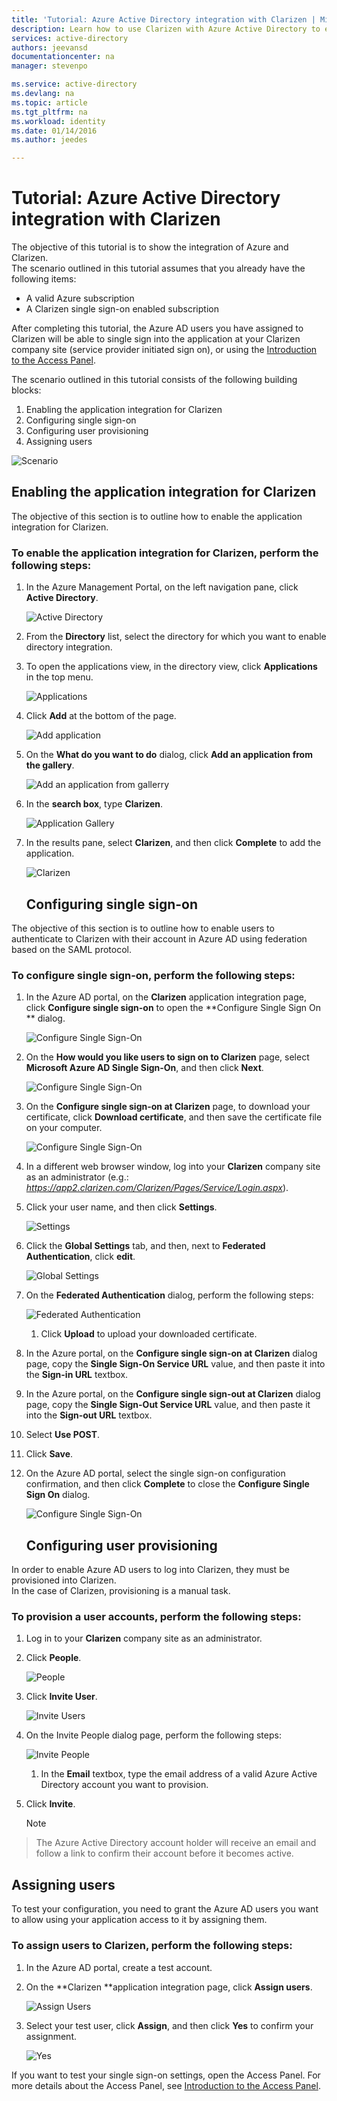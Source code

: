```yaml
---
title: 'Tutorial: Azure Active Directory integration with Clarizen | Microsoft Azure'
description: Learn how to use Clarizen with Azure Active Directory to enable single sign-on, automated provisioning, and more!
services: active-directory
authors: jeevansd
documentationcenter: na
manager: stevenpo

ms.service: active-directory
ms.devlang: na
ms.topic: article
ms.tgt_pltfrm: na
ms.workload: identity
ms.date: 01/14/2016
ms.author: jeedes

---
```

# Tutorial: Azure Active Directory integration with Clarizen
The objective of this tutorial is to show the integration of Azure and Clarizen.  
The scenario outlined in this tutorial assumes that you already have the following items:

* A valid Azure subscription
* A Clarizen single sign-on enabled subscription

After completing this tutorial, the Azure AD users you have assigned to Clarizen will be able to single sign into the application at your Clarizen company site (service provider initiated sign on), or using the [Introduction to the Access Panel](active-directory-saas-access-panel-introduction.md).

The scenario outlined in this tutorial consists of the following building blocks:

1. Enabling the application integration for Clarizen
2. Configuring single sign-on
3. Configuring user provisioning
4. Assigning users

![Scenario](./media/active-directory-saas-clarizen-tutorial/IC784679.png "Scenario")

## Enabling the application integration for Clarizen
The objective of this section is to outline how to enable the application integration for Clarizen.

### To enable the application integration for Clarizen, perform the following steps:
1. In the Azure Management Portal, on the left navigation pane, click **Active Directory**.

   ![Active Directory](./media/active-directory-saas-clarizen-tutorial/IC700993.png "Active Directory")

2. From the **Directory** list, select the directory for which you want to enable directory integration.

3. To open the applications view, in the directory view, click **Applications** in the top menu.

   ![Applications](./media/active-directory-saas-clarizen-tutorial/IC700994.png "Applications")

4. Click **Add** at the bottom of the page.

   ![Add application](./media/active-directory-saas-clarizen-tutorial/IC749321.png "Add application")

5. On the **What do you want to do** dialog, click **Add an application from the gallery**.

   ![Add an application from gallerry](./media/active-directory-saas-clarizen-tutorial/IC749322.png "Add an application from gallerry")

6. In the **search box**, type **Clarizen**.

   ![Application Gallery](./media/active-directory-saas-clarizen-tutorial/IC784680.png "Application Gallery")

7. In the results pane, select **Clarizen**, and then click **Complete** to add the application.

   ![Clarizen](./media/active-directory-saas-clarizen-tutorial/IC784681.png "Clarizen")

   ## Configuring single sign-on

The objective of this section is to outline how to enable users to authenticate to Clarizen with their account in Azure AD using federation based on the SAML protocol.

### To configure single sign-on, perform the following steps:
1. In the Azure AD portal, on the **Clarizen** application integration page, click **Configure single sign-on** to open the **Configure Single Sign On ** dialog.

   ![Configure Single Sign-On](./media/active-directory-saas-clarizen-tutorial/IC784682.png "Configure Single Sign-On")

2. On the **How would you like users to sign on to Clarizen** page, select **Microsoft Azure AD Single Sign-On**, and then click **Next**.

   ![Configure Single Sign-On](./media/active-directory-saas-clarizen-tutorial/IC784683.png "Configure Single Sign-On")

3. On the **Configure single sign-on at Clarizen** page, to download your certificate, click **Download certificate**, and then save the certificate file on your computer.

   ![Configure Single Sign-On](./media/active-directory-saas-clarizen-tutorial/IC784684.png "Configure Single Sign-On")

4. In a different web browser window, log into your **Clarizen** company site as an administrator (e.g.: *https://app2.clarizen.com/Clarizen/Pages/Service/Login.aspx*).

5. Click your user name, and then click **Settings**.

   ![Settings](./media/active-directory-saas-clarizen-tutorial/IC784685.png "Settings")

6. Click the **Global Settings** tab, and then, next to **Federated Authentication**, click **edit**.

   ![Global Settings](./media/active-directory-saas-clarizen-tutorial/IC786906.png "Global Settings")

7. On the **Federated Authentication** dialog, perform the following steps:

   ![Federated Authentication](./media/active-directory-saas-clarizen-tutorial/IC785892.png "Federated Authentication")

   1. Click **Upload** to upload your downloaded certificate.
2. In the Azure portal, on the **Configure single sign-on at Clarizen** dialog page, copy the **Single Sign-On Service URL** value, and then paste it into the **Sign-in URL** textbox.
3. In the Azure portal, on the **Configure single sign-out at Clarizen** dialog page, copy the **Single Sign-Out Service URL** value, and then paste it into the **Sign-out URL** textbox.
4. Select **Use POST**.
5. Click **Save**.

8. On the Azure AD portal, select the single sign-on configuration confirmation, and then click **Complete** to close the **Configure Single Sign On** dialog.

   ![Configure Single Sign-On](./media/active-directory-saas-clarizen-tutorial/IC784688.png "Configure Single Sign-On")

   ## Configuring user provisioning

In order to enable Azure AD users to log into Clarizen, they must be provisioned into Clarizen.  
In the case of Clarizen, provisioning is a manual task.

### To provision a user accounts, perform the following steps:
1. Log in to your **Clarizen** company site as an administrator.

2. Click **People**.

   ![People](./media/active-directory-saas-clarizen-tutorial/IC784689.png "People")

3. Click **Invite User**.

   ![Invite Users](./media/active-directory-saas-clarizen-tutorial/IC784690.png "Invite Users")

4. On the Invite People dialog page, perform the following steps:

   ![Invite People](./media/active-directory-saas-clarizen-tutorial/IC784691.png "Invite People")

   1. In the **Email** textbox, type the email address of a valid Azure Active Directory account you want to provision.
2. Click **Invite**.

   > [!NOTE]
> The Azure Active Directory account holder will receive an email and follow a link to confirm their account before it becomes active.
> 
> 

## Assigning users
To test your configuration, you need to grant the Azure AD users you want to allow using your application access to it by assigning them.

### To assign users to Clarizen, perform the following steps:
1. In the Azure AD portal, create a test account.

2. On the **Clarizen **application integration page, click **Assign users**.

   ![Assign Users](./media/active-directory-saas-clarizen-tutorial/IC784692.png "Assign Users")

3. Select your test user, click **Assign**, and then click **Yes** to confirm your assignment.

   ![Yes](./media/active-directory-saas-clarizen-tutorial/IC767830.png "Yes")


If you want to test your single sign-on settings, open the Access Panel. For more details about the Access Panel, see [Introduction to the Access Panel](active-directory-saas-access-panel-introduction.md).

